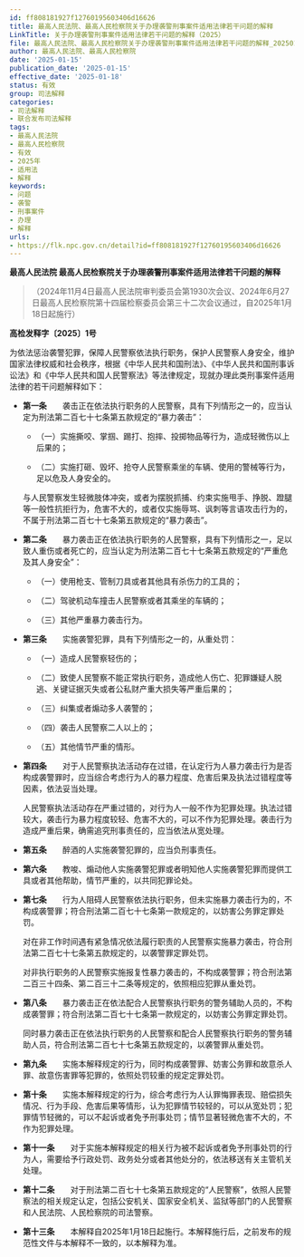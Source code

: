 ```yaml
---
id: ff808181927f12760195603406d16626
title: 最高人民法院、最高人民检察院关于办理袭警刑事案件适用法律若干问题的解释
LinkTitle: 关于办理袭警刑事案件适用法律若干问题的解释（2025）
file: 最高人民法院、最高人民检察院关于办理袭警刑事案件适用法律若干问题的解释_20250115_ff808181927f12760195603406d16626.docx
author: 最高人民法院、最高人民检察院
date: '2025-01-15'
publication_date: '2025-01-15'
effective_date: '2025-01-18'
status: 有效
group: 司法解释
categories:
- 司法解释
- 联合发布司法解释
tags:
- 最高人民法院
- 最高人民检察院
- 有效
- 2025年
- 适用法
- 解释
keywords:
- 问题
- 袭警
- 刑事案件
- 办理
- 解释
urls:
- https://flk.npc.gov.cn/detail?id=ff808181927f12760195603406d16626
---
```


**最高人民法院 最高人民检察院关于办理袭警刑事案件适用法律若干问题的解释**

> （2024年11月4日最高人民法院审判委员会第1930次会议、2024年6月27日最高人民检察院第十四届检察委员会第三十二次会议通过，自2025年1月18日起施行）

**高检发释字〔2025〕1号**

为依法惩治袭警犯罪，保障人民警察依法执行职务，保护人民警察人身安全，维护国家法律权威和社会秩序，根据《中华人民共和国刑法》、《中华人民共和国刑事诉讼法》和《中华人民共和国人民警察法》等法律规定，现就办理此类刑事案件适用法律的若干问题解释如下：

- **第一条**　　袭击正在依法执行职务的人民警察，具有下列情形之一的，应当认定为刑法第二百七十七条第五款规定的“暴力袭击”：

  - （一）实施撕咬、掌掴、踢打、抱摔、投掷物品等行为，造成轻微伤以上后果的；

  - （二）实施打砸、毁坏、抢夺人民警察乘坐的车辆、使用的警械等行为，足以危及人身安全的。

  与人民警察发生轻微肢体冲突，或者为摆脱抓捕、约束实施甩手、挣脱、蹬腿等一般性抗拒行为，危害不大的，或者仅实施辱骂、讽刺等言语攻击行为的，不属于刑法第二百七十七条第五款规定的“暴力袭击”。

- **第二条**　　暴力袭击正在依法执行职务的人民警察，具有下列情形之一，足以致人重伤或者死亡的，应当认定为刑法第二百七十七条第五款规定的“严重危及其人身安全”：

  - （一）使用枪支、管制刀具或者其他具有杀伤力的工具的；

  - （二）驾驶机动车撞击人民警察或者其乘坐的车辆的；

  - （三）其他严重暴力袭击行为。

- **第三条**　　实施袭警犯罪，具有下列情形之一的，从重处罚：

  - （一）造成人民警察轻伤的；

  - （二）致使人民警察不能正常执行职务，造成他人伤亡、犯罪嫌疑人脱逃、关键证据灭失或者公私财产重大损失等严重后果的；

  - （三）纠集或者煽动多人袭警的；

  - （四）袭击人民警察二人以上的；

  - （五）其他情节严重的情形。

- **第四条**　　对于人民警察执法活动存在过错，在认定行为人暴力袭击行为是否构成袭警罪时，应当综合考虑行为人的暴力程度、危害后果及执法过错程度等因素，依法妥当处理。

  人民警察执法活动存在严重过错的，对行为人一般不作为犯罪处理。执法过错较大，袭击行为暴力程度较轻、危害不大的，可以不作为犯罪处理。袭击行为造成严重后果，确需追究刑事责任的，应当依法从宽处理。

- **第五条**　　醉酒的人实施袭警犯罪的，应当负刑事责任。

- **第六条**　　教唆、煽动他人实施袭警犯罪或者明知他人实施袭警犯罪而提供工具或者其他帮助，情节严重的，以共同犯罪论处。

- **第七条**　　行为人阻碍人民警察依法执行职务，但未实施暴力袭击行为的，不构成袭警罪；符合刑法第二百七十七条第一款规定的，以妨害公务罪定罪处罚。

  对在非工作时间遇有紧急情况依法履行职责的人民警察实施暴力袭击，符合刑法第二百七十七条第五款规定的，以袭警罪定罪处罚。

  对非执行职务的人民警察实施报复性暴力袭击的，不构成袭警罪；符合刑法第二百三十四条、第二百三十二条等规定的，依照相应犯罪从重处罚。

- **第八条**　　暴力袭击正在依法配合人民警察执行职务的警务辅助人员的，不构成袭警罪；符合刑法第二百七十七条第一款规定的，以妨害公务罪定罪处罚。

  同时暴力袭击正在依法执行职务的人民警察和配合人民警察执行职务的警务辅助人员，符合刑法第二百七十七条第五款规定的，以袭警罪从重处罚。

- **第九条**　　实施本解释规定的行为，同时构成袭警罪、妨害公务罪和故意杀人罪、故意伤害罪等犯罪的，依照处罚较重的规定定罪处罚。

- **第十条**　　实施本解释规定的行为，综合考虑行为人认罪悔罪表现、赔偿损失情况、行为手段、危害后果等情形，认为犯罪情节较轻的，可以从宽处罚；犯罪情节轻微的，可以不起诉或者免予刑事处罚；情节显著轻微危害不大的，不作为犯罪处理。

- **第十一条**　　对于实施本解释规定的相关行为被不起诉或者免予刑事处罚的行为人，需要给予行政处罚、政务处分或者其他处分的，依法移送有关主管机关处理。

- **第十二条**　　对于刑法第二百七十七条第五款规定的“人民警察”，依照人民警察法的相关规定认定，包括公安机关、国家安全机关、监狱等部门的人民警察和人民法院、人民检察院的司法警察。

- **第十三条**　　本解释自2025年1月18日起施行。本解释施行后，之前发布的规范性文件与本解释不一致的，以本解释为准。
